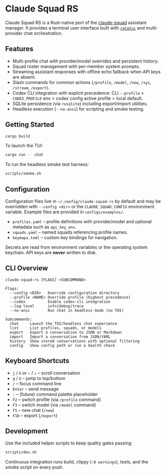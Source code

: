 # Claude Squad RS

Claude Squad RS is a Rust-native port of the [claude-squad](https://github.com/smtg-ai/claude-squad) assistant manager. It provides a terminal user interface built with [`ratatui`](https://github.com/ratatui-org/ratatui) and multi-provider chat orchestration.

## Features

- Multi-profile chat with provider/model overrides and persistent history.
- Squad roster management with per-member system prompts.
- Streaming assistant responses with offline echo fallback when API keys are absent.
- Slash commands for common actions (`/profile`, `/model`, `/new`, `/sys`, `/stream`, `/export`).
- Codex CLI integration with explicit precedence: CLI `--profile` > `CODEX_PROFILE` env > codex config active profile > local default.
- SQLite persistence (via `rusqlite`) including export/import utilities.
- Headless execution (`--no-ansi`) for scripting and smoke testing.

## Getting Started

```bash
cargo build
```

To launch the TUI:

```bash
cargo run -- chat
```

To run the headless smoke test harness:

```bash
scripts/smoke.sh
```

## Configuration

Configuration files live in `~/.config/claude-squad-rs` by default and may be overridden with `--config <dir>` or the `CLAUDE_SQUAD_CONFIG` environment variable. Example files are provided in `configs/examples/`.

- `profiles.yaml` – profile definitions with provider/model and optional metadata such as `api_key_env`.
- `squads.yaml` – named squads referencing profile names.
- `keymaps.toml` – custom key bindings for navigation.

Secrets are read from environment variables or the operating system keychain. API keys are **never** written to disk.

## CLI Overview

```text
claude-squad-rs [FLAGS] <SUBCOMMAND>

Flags:
  --config <DIR>   Override configuration directory
  --profile <NAME> Override profile (highest precedence)
  --codex          Enable codex-cli integration
  --log-level      info|debug|trace
  --no-ansi        Run chat in headless mode (no TUI)

Subcommands:
  chat     Launch the TUI/headless chat experience
  list     List profiles, squads, or models
  export   Export a conversation to JSON or Markdown
  import   Import a conversation from JSON/YAML
  history  Show stored conversations with optional filtering
  config   Show config path or run a health check
```

## Keyboard Shortcuts

- `j` / `k` or `↑` / `↓` – scroll conversation
- `g` / `G` – jump to top/bottom
- `/` – focus command line
- `Enter` – send message
- `:` – (future) command palette placeholder
- `F2` – switch profile (via `/profile` command)
- `F3` – switch model (via `/model` command)
- `F5` – new chat (`/new`)
- `F10` – export (`/export`)

## Development

Use the included helper scripts to keep quality gates passing:

```bash
scripts/dev.sh
```

Continuous integration runs build, clippy (`-D warnings`), tests, and the smoke script on every push.
